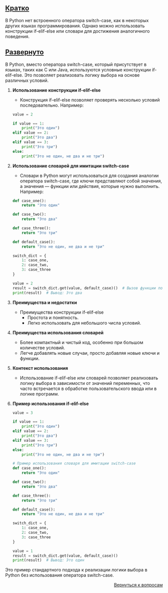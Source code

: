 ## <u>Кратко</u>

В Python нет встроенного оператора switch-case, как в некоторых других языках программирования. Однако можно
использовать конструкции if-elif-else или словари для достижения аналогичного поведения.

## <u>Развернуто</u>

В Python, вместо оператора switch-case, который присутствует в языках, таких как C или Java, используются условные
конструкции if-elif-else. Это позволяет реализовать логику выбора на основе различных условий.

1. **Использование конструкции if-elif-else**
    - Конструкция if-elif-else позволяет проверять несколько условий последовательно. Например:
    ```Python
    value = 2

    if value == 1:
        print("Это один")
    elif value == 2:
        print("Это два")
    elif value == 3:
        print("Это три")
    else:
        print("Это не один, не два и не три")
    ```

2. **Использование словарей для имитации switch-case**
    - Словари в Python могут использоваться для создания аналогии оператора switch-case, где ключи представляют собой
      значения, а значения — функции или действия, которые нужно выполнить. Например:
    ```Python
    def case_one():
        return "Это один"

    def case_two():
        return "Это два"

    def case_three():
        return "Это три"

    def default_case():
        return "Это не один, не два и не три"

    switch_dict = {
        1: case_one,
        2: case_two,
        3: case_three
    }

    value = 2
    result = switch_dict.get(value, default_case)()  # Вызов функции по ключу
    print(result)  # Вывод: Это два
    ```

3. **Преимущества и недостатки**
    - Преимущества конструкции if-elif-else
        - Простота и понятность.
        - Легко использовать для небольшого числа условий.

4. **Преимущества использования словарей**
    - Более компактный и чистый код, особенно при большом количестве условий.
    - Легче добавлять новые случаи, просто добавляя новые ключи и функции.

5. **Контекст использования**
    - Использование if-elif-else или словарей позволяет реализовать логику выбора в зависимости от значений переменных,
      что часто встречается в обработке пользовательского ввода или в логике программ.

6. **Пример использования if-elif-else**
    ```Python
    value = 3

    if value == 1:
        print("Это один")
    elif value == 2:
        print("Это два")
    elif value == 3:
        print("Это три")
    else:
        print("Это не один, не два и не три")

    # Пример использования словаря для имитации switch-case
    def case_one():
        return "Это один"

    def case_two():
        return "Это два"

    def case_three():
        return "Это три"

    def default_case():
        return "Это не один, не два и не три"

    switch_dict = {
        1: case_one,
        2: case_two,
        3: case_three
    }

    value = 1
    result = switch_dict.get(value, default_case)()
    print(result)  # Вывод: Это один
    ```

Это пример стандартного подхода к реализации логики выбора в Python без использования оператора switch-case.

<div align="right">

[Вернуться к вопросам](../Вопросы.md)

</div>
